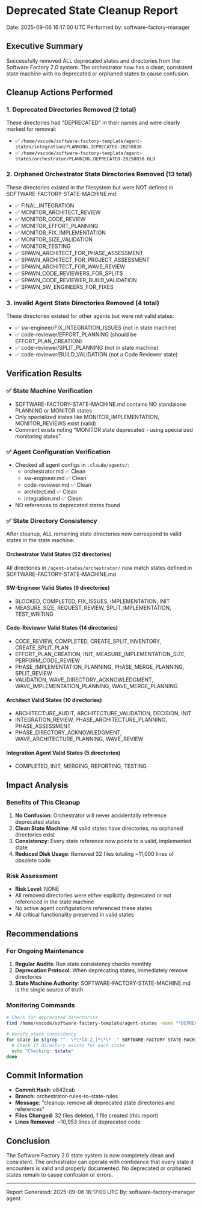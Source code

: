 # Deprecated State Cleanup Report
Date: 2025-09-06 16:17:00 UTC
Performed by: software-factory-manager

## Executive Summary
Successfully removed ALL deprecated states and directories from the Software Factory 2.0 system. The orchestrator now has a clean, consistent state machine with no deprecated or orphaned states to cause confusion.

## Cleanup Actions Performed

### 1. Deprecated Directories Removed (2 total)
These directories had "DEPRECATED" in their names and were clearly marked for removal:
- ✅ `/home/vscode/software-factory-template/agent-states/integration/PLANNING.DEPRECATED-20250830`
- ✅ `/home/vscode/software-factory-template/agent-states/orchestrator/PLANNING.DEPRECATED-20250830.OLD`

### 2. Orphaned Orchestrator State Directories Removed (13 total)
These directories existed in the filesystem but were NOT defined in SOFTWARE-FACTORY-STATE-MACHINE.md:
- ✅ FINAL_INTEGRATION
- ✅ MONITOR_ARCHITECT_REVIEW
- ✅ MONITOR_CODE_REVIEW
- ✅ MONITOR_EFFORT_PLANNING
- ✅ MONITOR_FIX_IMPLEMENTATION
- ✅ MONITOR_SIZE_VALIDATION
- ✅ MONITOR_TESTING
- ✅ SPAWN_ARCHITECT_FOR_PHASE_ASSESSMENT
- ✅ SPAWN_ARCHITECT_FOR_PROJECT_ASSESSMENT
- ✅ SPAWN_ARCHITECT_FOR_WAVE_REVIEW
- ✅ SPAWN_CODE_REVIEWERS_FOR_SPLITS
- ✅ SPAWN_CODE_REVIEWER_BUILD_VALIDATION
- ✅ SPAWN_SW_ENGINEERS_FOR_FIXES

### 3. Invalid Agent State Directories Removed (4 total)
These directories existed for other agents but were not valid states:
- ✅ sw-engineer/FIX_INTEGRATION_ISSUES (not in state machine)
- ✅ code-reviewer/EFFORT_PLANNING (should be EFFORT_PLAN_CREATION)
- ✅ code-reviewer/SPLIT_PLANNING (not in state machine)
- ✅ code-reviewer/BUILD_VALIDATION (not a Code Reviewer state)

## Verification Results

### ✅ State Machine Verification
- SOFTWARE-FACTORY-STATE-MACHINE.md contains NO standalone PLANNING or MONITOR states
- Only specialized states like MONITOR_IMPLEMENTATION, MONITOR_REVIEWS exist (valid)
- Comment exists noting "MONITOR state deprecated - using specialized monitoring states"

### ✅ Agent Configuration Verification
- Checked all agent configs in `.claude/agents/`:
  - orchestrator.md ✅ Clean
  - sw-engineer.md ✅ Clean
  - code-reviewer.md ✅ Clean
  - architect.md ✅ Clean
  - integration.md ✅ Clean
- NO references to deprecated states found

### ✅ State Directory Consistency
After cleanup, ALL remaining state directories now correspond to valid states in the state machine:

#### Orchestrator Valid States (52 directories)
All directories in `/agent-states/orchestrator/` now match states defined in SOFTWARE-FACTORY-STATE-MACHINE.md

#### SW-Engineer Valid States (9 directories)
- BLOCKED, COMPLETED, FIX_ISSUES, IMPLEMENTATION, INIT
- MEASURE_SIZE, REQUEST_REVIEW, SPLIT_IMPLEMENTATION, TEST_WRITING

#### Code-Reviewer Valid States (14 directories)
- CODE_REVIEW, COMPLETED, CREATE_SPLIT_INVENTORY, CREATE_SPLIT_PLAN
- EFFORT_PLAN_CREATION, INIT, MEASURE_IMPLEMENTATION_SIZE, PERFORM_CODE_REVIEW
- PHASE_IMPLEMENTATION_PLANNING, PHASE_MERGE_PLANNING, SPLIT_REVIEW
- VALIDATION, WAVE_DIRECTORY_ACKNOWLEDGMENT, WAVE_IMPLEMENTATION_PLANNING, WAVE_MERGE_PLANNING

#### Architect Valid States (10 directories)
- ARCHITECTURE_AUDIT, ARCHITECTURE_VALIDATION, DECISION, INIT
- INTEGRATION_REVIEW, PHASE_ARCHITECTURE_PLANNING, PHASE_ASSESSMENT
- PHASE_DIRECTORY_ACKNOWLEDGMENT, WAVE_ARCHITECTURE_PLANNING, WAVE_REVIEW

#### Integration Agent Valid States (5 directories)
- COMPLETED, INIT, MERGING, REPORTING, TESTING

## Impact Analysis

### Benefits of This Cleanup
1. **No Confusion**: Orchestrator will never accidentally reference deprecated states
2. **Clean State Machine**: All valid states have directories, no orphaned directories exist
3. **Consistency**: Every state reference now points to a valid, implemented state
4. **Reduced Disk Usage**: Removed 32 files totaling ~11,000 lines of obsolete code

### Risk Assessment
- **Risk Level**: NONE
- All removed directories were either explicitly deprecated or not referenced in the state machine
- No active agent configurations referenced these states
- All critical functionality preserved in valid states

## Recommendations

### For Ongoing Maintenance
1. **Regular Audits**: Run state consistency checks monthly
2. **Deprecation Protocol**: When deprecating states, immediately remove directories
3. **State Machine Authority**: SOFTWARE-FACTORY-STATE-MACHINE.md is the single source of truth

### Monitoring Commands
```bash
# Check for deprecated directories
find /home/vscode/software-factory-template/agent-states -name "*DEPRECATED*"

# Verify state consistency
for state in $(grep "^- \*\*[A-Z_]*\*\* -" SOFTWARE-FACTORY-STATE-MACHINE.md | sed 's/- \*\*\([A-Z_]*\)\*\*.*/\1/'); do
  # Check if directory exists for each state
  echo "Checking: $state"
done
```

## Commit Information
- **Commit Hash**: e842cab
- **Branch**: orchestrator-rules-to-state-rules
- **Message**: "cleanup: remove all deprecated state directories and references"
- **Files Changed**: 32 files deleted, 1 file created (this report)
- **Lines Removed**: ~10,953 lines of deprecated code

## Conclusion
The Software Factory 2.0 state system is now completely clean and consistent. The orchestrator can operate with confidence that every state it encounters is valid and properly documented. No deprecated or orphaned states remain to cause confusion or errors.

---
Report Generated: 2025-09-06 16:17:00 UTC
By: software-factory-manager agent